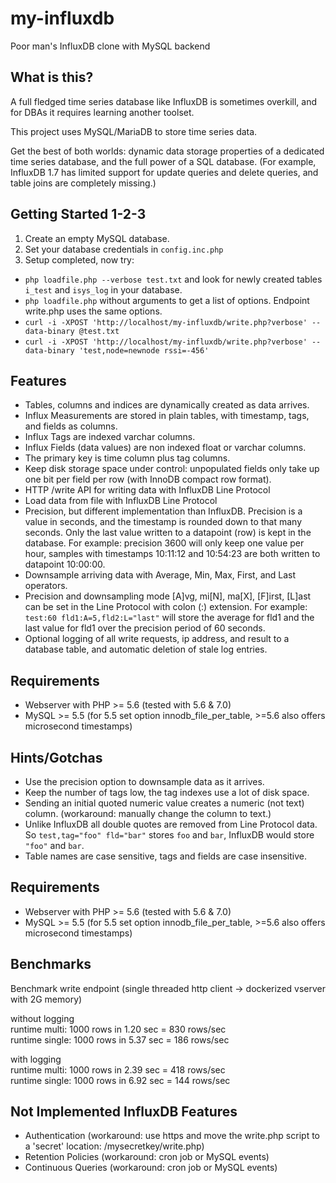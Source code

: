 # my-influxdb
Poor man's InfluxDB clone with MySQL backend

## What is this?
A full fledged time series database like InfluxDB is sometimes overkill, and for DBAs it requires learning another toolset. 

This project uses MySQL/MariaDB to store time series data. 

Get the best of both worlds: dynamic data storage properties of a dedicated time series database, and the full power of a SQL database. (For example, InfluxDB 1.7 has limited support for update queries and delete queries, and table joins are completely missing.) 

## Getting Started 1-2-3
1. Create an empty MySQL database.
2. Set your database credentials in ```config.inc.php```
3. Setup completed, now try:

- ```php loadfile.php --verbose test.txt``` and look for newly created tables ```i_test``` and ```isys_log``` in your database.
- ```php loadfile.php``` without arguments to get a list of options. Endpoint write.php uses the same options.
- ```curl -i -XPOST 'http://localhost/my-influxdb/write.php?verbose' --data-binary @test.txt```
- ```curl -i -XPOST 'http://localhost/my-influxdb/write.php?verbose' --data-binary 'test,node=newnode rssi=-456'```

## Features
- Tables, columns and indices are dynamically created as data arrives.
- Influx Measurements are stored in plain tables, with timestamp, tags, and fields as columns. 
- Influx Tags are indexed varchar columns.
- Influx Fields (data values) are non indexed float or varchar columns. 
- The primary key is time column plus tag columns.
- Keep disk storage space under control: unpopulated fields only take up one bit per field per row (with InnoDB compact row format).
- HTTP /write API for writing data with InfluxDB Line Protocol 
- Load data from file with InfluxDB Line Protocol 
- Precision, but different implementation than InfluxDB. Precision is a value in seconds, and the timestamp is rounded down to that many seconds. Only the last value written to a datapoint (row) is kept in the database. For example: precision 3600 will only keep one value per hour, samples with timestamps 10:11:12 and 10:54:23 are both written to datapoint 10:00:00.
- Downsample arriving data with Average, Min, Max, First, and Last operators.
- Precision and downsampling mode [A]vg, mi[N], ma[X], [F]irst, [L]ast can be set in the Line Protocol with colon (:) extension. For example: ```test:60 fld1:A=5,fld2:L="last"``` will store the average for fld1 and the last value for fld1 over the precision period of 60 seconds.
- Optional logging of all write requests, ip address, and result to a database table, and automatic deletion of stale log entries. 

## Requirements
- Webserver with PHP >= 5.6 (tested with 5.6 & 7.0)
- MySQL >= 5.5 (for 5.5 set option innodb_file_per_table, >=5.6 also offers microsecond timestamps)

## Hints/Gotchas 
- Use the precision option to downsample data as it arrives.
- Keep the number of tags low, the tag indexes use a lot of disk space.
- Sending an initial quoted numeric value creates a numeric (not text) column. (workaround: manually change the column to text.)
- Unlike InfluxDB all double quotes are removed from Line Protocol data. So ```test,tag="foo" fld="bar"``` stores ```foo``` and ```bar```, InfluxDB would store ```"foo"``` and ```bar```.
- Table names are case sensitive, tags and fields are case insensitive.

## Requirements
- Webserver with PHP >= 5.6 (tested with 5.6 & 7.0)
- MySQL >= 5.5 (for 5.5 set option innodb_file_per_table, >=5.6 also offers microsecond timestamps)

## Benchmarks
Benchmark write endpoint (single threaded http client -> dockerized vserver with 2G memory)  

without logging  
runtime multi: 1000 rows in 1.20 sec = 830 rows/sec  
runtime single: 1000 rows in 5.37 sec = 186 rows/sec

with logging  
runtime multi: 1000 rows in 2.39 sec = 418 rows/sec  
runtime single: 1000 rows in 6.92 sec = 144 rows/sec

## Not Implemented InfluxDB Features
- Authentication (workaround: use https and move the write.php script to a 'secret' location: /mysecretkey/write.php)
- Retention Policies (workaround: cron job or MySQL events)
- Continuous Queries (workaround: cron job or MySQL events)
